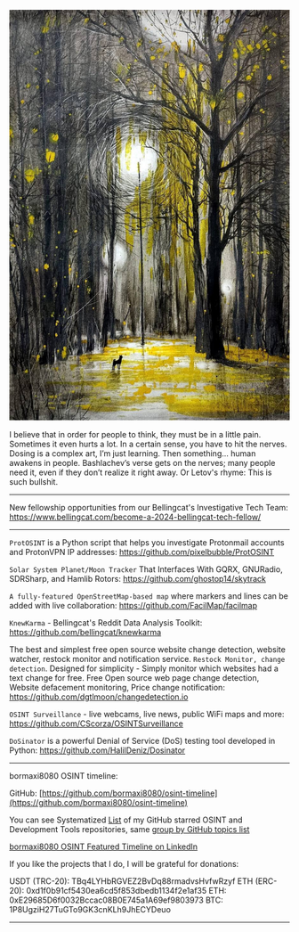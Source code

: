 ![alt text](img/38.jpg)


I believe that in order for people to think, they must be in a little pain. Sometimes it even hurts a lot. In a certain sense, you have to hit the nerves. Dosing is a complex art, I’m just learning. Then something... human awakens in people.
Bashlachev’s verse gets on the nerves; many people need it, even if they don’t realize it right away. Or Letov's rhyme:
This is such bullshit.

---

New fellowship opportunities from our Bellingcat's Investigative Tech Team: https://www.bellingcat.com/become-a-2024-bellingcat-tech-fellow/

----

```ProtOSINT``` is a Python script that helps you investigate Protonmail accounts and ProtonVPN IP addresses: https://github.com/pixelbubble/ProtOSINT

```Solar System Planet/Moon Tracker``` That Interfaces With GQRX, GNURadio, SDRSharp, and Hamlib Rotors: https://github.com/ghostop14/skytrack

```A fully-featured OpenStreetMap-based map``` where markers and lines can be added with live collaboration: https://github.com/FacilMap/facilmap

```KnewKarma``` - Bellingcat's Reddit Data Analysis Toolkit: https://github.com/bellingcat/knewkarma

The best and simplest free open source website change detection, website watcher, restock monitor and notification service. ```Restock Monitor, change detection```. Designed for simplicity - Simply monitor which websites had a text change for free. Free Open source web page change detection, Website defacement monitoring, Price change notification: https://github.com/dgtlmoon/changedetection.io

```OSINT Surveillance``` - live webcams, live news, public WiFi maps and more: https://github.com/CScorza/OSINTSurveillance

```DoSinator``` is a powerful Denial of Service (DoS) testing tool developed in Python: https://github.com/HalilDeniz/Dosinator

----

bormaxi8080 OSINT timeline:

GitHub: [https://github.com/bormaxi8080/osint-timeline](https://github.com/bormaxi8080/osint-timeline)

You can see Systematized [List](https://github.com/bormaxi8080/github-starred-repos-builder/blob/main/starred_repos.md) of my GitHub starred OSINT and Development Tools repositories, same [group by GitHub topics list](https://github.com/bormaxi8080/starred)

[bormaxi8080 OSINT Featured Timeline on LinkedIn](https://www.linkedin.com/in/osintech/details/featured/)

If you like the projects that I do, I will be grateful for donations:

USDT (TRC-20): TBq4LYHbRGVEZ2BvDq88rmadvsHvfwRzyf
ETH (ERC-20): 0xd1f0b91cf5430ea6cd5f853dbedb1134f2e1af35
ETH: 0xE29685D6f0032Bccac08B0E745a1A69ef9803973
BTC: 1P8UgziH27TuGTo9GK3cnKLh9JhECYDeuo

----

